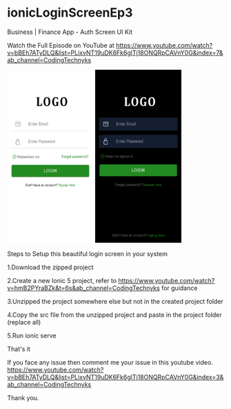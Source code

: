 # ionicLoginScreenEp3
Business | Finance App - Auth Screen UI Kit

Watch the Full Episode on YouTube at https://www.youtube.com/watch?v=bBEh7ATyDLQ&list=PLixvNT19uDK6Fk6glTj18ONQRpCAVnY0G&index=7&ab_channel=CodingTechnyks

<img src="https://github.com/Nykz/ionicLoginScreenEp3/blob/main/screen3_1.png" width="200" height="400" />
<img src="https://github.com/Nykz/ionicLoginScreenEp3/blob/main/screen3_2.png" width="200" height="400" />

Steps to Setup this beautiful login screen in your system

1.Download the zipped project

2.Create a new Ionic 5 project, refer to https://www.youtube.com/watch?v=hmB2PYraBZk&t=6s&ab_channel=CodingTechnyks for guidance

3.Unzipped the project somewhere else but not in the created project folder

4.Copy the src file from the unzipped project and paste in the project folder (replace all)

5.Run ionic serve

That's it

If you face any issue then comment me your issue in this youtube video.
https://www.youtube.com/watch?v=bBEh7ATyDLQ&list=PLixvNT19uDK6Fk6glTj18ONQRpCAVnY0G&index=3&ab_channel=CodingTechnyks

Thank you.
